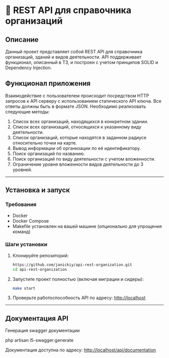 # 📘 REST API для справочника организаций

## Описание
Данный проект представляет собой REST API для справочника организаций, зданий и видов деятельности. API поддерживает функционал, описанный в ТЗ, и построен с учетом принципов SOLID и Dependency Injection.


## Функционал приложения
Взаимодействие с пользователем происходит посредством HTTP запросов к API серверу с использованием статического API ключа. Все ответы должны быть в формате JSON. Необходимо реализовать следующие методы:
1. Список всех организаций, находящихся в конкретном здании.
2. Список всех организаций, относящихся к указанному виду деятельности.
3. Список организаций, которые находятся в заданном радиусе относительно точки на карте.
4. Вывод информации об организации по её идентификатору.
5. Поиск организаций по названию.
6. Поиск организаций по виду деятельности с учетом вложенности.
7. Ограничение уровня вложенности видов деятельности до 3 уровней.

---

## Установка и запуск

### Требования
- Docker
- Docker Compose
- Makefile установлен на вашей машине (опционально для упрощения команд)

### Шаги установки
1. Клонируйте репозиторий:
   ```bash
   https://github.com/janickiy/api-rest-organization.git
   cd api-rest-organization
   ```

2. Запустите проект полностью (включая миграции и сидеры):
   ```bash
   make start
   ```

3. Проверьте работоспособность API по адресу:
   [http://localhost](http://localhost)

---

## Документация API
Генерация swagger документации

php artisan l5-swagger:generate

Документация доступна по адресу:
[http://localhost/api/documentation](http://localhost/api/documentation)

